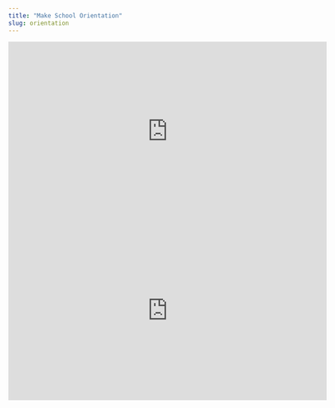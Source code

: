 ```yaml
---
title: "Make School Orientation"
slug: orientation
---
```


<iframe width="640" height="360" src="https://www.youtube.com/embed/1ikpLnHq6f8" frameborder="0" allowfullscreen></iframe>

<embed src="https://s3.amazonaws.com/mgwu-misc/MS-17/Slides/Orientation.pdf" width="640" height="360" type='application/pdf'>